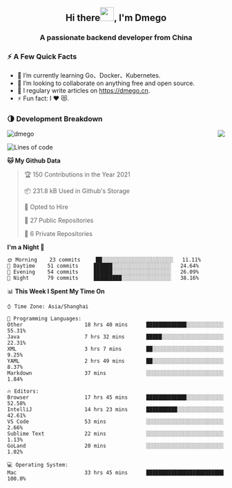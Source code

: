 <h2 align="center">Hi there<img src="https://cdn.jsdelivr.net/gh/dmego/images/img/Hi.gif" height="32" />, I'm Dmego </h2>
<h3 align="center">A passionate backend developer from China</h3>

### ⚡️ A Few Quick Facts

<ul>
    <li> 🌱 I’m currently learning Go、Docker、Kubernetes.</li>
    <li> 👯 I’m looking to collaborate on anything free and open source.</li>
    <li> 📝 I regulary write articles on <a href="https://dmego.cn">https://dmego.cn</a>.</li>
    <li> ⚡ Fun fact: I ❤️ 😻.</li>
</ul>

### 🌗 Development Breakdown

<img src="https://komarev.com/ghpvc/?username=dmego" alt="dmego" />

<img align="right" src="https://github-readme-stats.vercel.app/api?username=dmego&show_icons=true&icon_color=1573B3&hide_title=true&text_color=718096&bg_color=00000000&hide_border=true"/>

<!--START_SECTION:waka-->
![Lines of code](https://img.shields.io/badge/From%20Hello%20World%20I%27ve%20Written-228294%20lines%20of%20code-blue)

**🐱 My Github Data** 

> 🏆 150 Contributions in the Year 2021
 > 
> 📦 231.8 kB Used in Github's Storage 
 > 
> 💼 Opted to Hire
 > 
> 📜 27 Public Repositories 
 > 
> 🔑 6 Private Repositories  
 > 
**I'm a Night 🦉** 

```text
🌞 Morning    23 commits     ██░░░░░░░░░░░░░░░░░░░░░░░   11.11% 
🌆 Daytime    51 commits     ██████░░░░░░░░░░░░░░░░░░░   24.64% 
🌃 Evening    54 commits     ██████░░░░░░░░░░░░░░░░░░░   26.09% 
🌙 Night      79 commits     █████████░░░░░░░░░░░░░░░░   38.16%

```


📊 **This Week I Spent My Time On** 

```text
⌚︎ Time Zone: Asia/Shanghai

💬 Programming Languages: 
Other                    18 hrs 40 mins      █████████████░░░░░░░░░░░░   55.31% 
Java                     7 hrs 32 mins       █████░░░░░░░░░░░░░░░░░░░░   22.31% 
XML                      3 hrs 7 mins        ██░░░░░░░░░░░░░░░░░░░░░░░   9.25% 
YAML                     2 hrs 49 mins       ██░░░░░░░░░░░░░░░░░░░░░░░   8.37% 
Markdown                 37 mins             ░░░░░░░░░░░░░░░░░░░░░░░░░   1.84%

🔥 Editors: 
Browser                  17 hrs 45 mins      █████████████░░░░░░░░░░░░   52.58% 
IntelliJ                 14 hrs 23 mins      ██████████░░░░░░░░░░░░░░░   42.61% 
VS Code                  53 mins             ░░░░░░░░░░░░░░░░░░░░░░░░░   2.66% 
Sublime Text             22 mins             ░░░░░░░░░░░░░░░░░░░░░░░░░   1.13% 
GoLand                   20 mins             ░░░░░░░░░░░░░░░░░░░░░░░░░   1.02%

💻 Operating System: 
Mac                      33 hrs 45 mins      █████████████████████████   100.0%

```


<!--END_SECTION:waka-->
